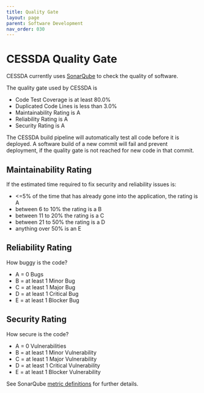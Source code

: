 ```yaml
---
title: Quality Gate
layout: page
parent: Software Development
nav_order: 030
---
```


# CESSDA Quality Gate

CESSDA currently uses [SonarQube](https://sonarqube.cessda.eu) to check the quality of software.

The quality gate used by CESSDA is

- Code Test Coverage is at least 80.0%
- Duplicated Code Lines is less than 3.0%
- Maintainability Rating is A
- Reliability Rating is A
- Security Rating is A

The CESSDA build pipeline will automatically test all code before it is deployed.
A software build of a new commit will fail and prevent deployment, if the quality gate is not reached for new code in that commit.

## Maintainability Rating

If the estimated time required to fix security and reliability issues is:

- <=5% of the time that has already gone into the application, the rating is A
- between 6 to 10% the rating is a B
- between 11 to 20% the rating is a C
- between 21 to 50% the rating is a D
- anything over 50% is an E

## Reliability Rating

How buggy is the code?

- A = 0 Bugs
- B = at least 1 Minor Bug
- C = at least 1 Major Bug
- D = at least 1 Critical Bug
- E = at least 1 Blocker Bug

## Security Rating

How secure is the code?

- A = 0 Vulnerabilities
- B = at least 1 Minor Vulnerability
- C = at least 1 Major Vulnerability
- D = at least 1 Critical Vulnerability
- E = at least 1 Blocker Vulnerability

See SonarQube [metric definitions](https://sonarqube.cessda.eu/documentation/user-guide/metric-definitions) for further details.

